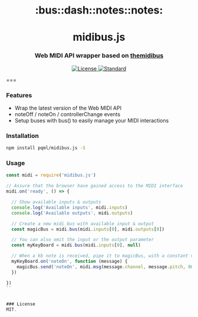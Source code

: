 <h1 align="center">:bus::dash::notes::notes:</h1>
<h1 align="center">midibus.js</h1>
<h3 align="center">Web MIDI API wrapper based on <a href="http://www.smallbutdigital.com/themidibus.php">themidibus</a></h3>

<div align="center">
  <!-- License -->
  <a href="https://raw.githubusercontent.com/pqml/midibus.js/master/LICENSE">
    <img src="https://img.shields.io/badge/license-MIT-blue.svg?style=flat-square" alt="License" />
  </a>
  <!-- Standard -->
  <a href="http://standardjs.com/">
    <img src="https://img.shields.io/badge/code%20style-standard-brightgreen.svg?style=flat-square" alt="Standard" />
  </a>
</div>

===

### Features

- Wrap the latest version of the Web MIDI API
- noteOff / noteOn / controllerChange events
- Setup buses with bus() to easily manage your MIDI interactions


### Installation

```sh
npm install pqml/midibus.js -S
```

### Usage

```javascript
const midi = require('midibus.js')

// Assure that the browser have gained access to the MIDI interface
midi.on('ready', () => {

  // Show available inputs & outputs
  console.log('Available inputs', midi.inputs)
  console.log('Available outputs', midi.outputs)

  // Create a new midi bus with available input & output
  const magicBus = midi.bus(midi.inputs[0], midi.outputs[0])

  // You can also omit the input or the output parameter
  const myKeyBoard = midi.bus(midi.inputs[0], null)

  // When a kb note is received, pipe it to magicBus, with a constant velocity
  myKeyBoard.on('noteOn', function (message) {
    magicBus.send('noteOn', midi.msg(message.channel, message.pitch, 80))
  })

})
``


### License
MIT.